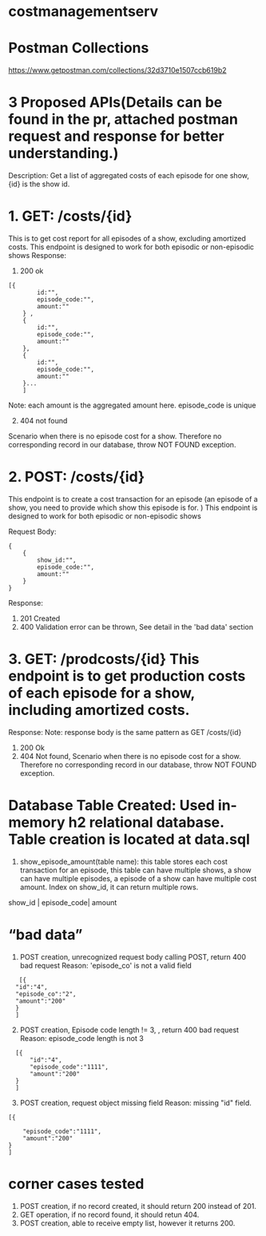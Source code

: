# costmanagementserv

# Postman Collections

https://www.getpostman.com/collections/32d3710e1507ccb619b2

# 3 Proposed APIs(Details can be found in the pr, attached postman request and response for better understanding.)

Description: Get a list of aggregated costs of each episode for one show, {id} is the show id. 

 # 1. GET: /costs/{id} 
 This is to get cost report for all episodes of a show, excluding amortized costs. 
 This endpoint is designed to work for both episodic or non-episodic shows
Response:
1) 200 ok
```
[{
        id:"",
        episode_code:"",
        amount:""
    } ,
    {
        id:"",
        episode_code:"",
        amount:""
    },
    {
        id:"",
        episode_code:"",
        amount:""
    }... 
    ]

```
Note: each amount is the aggregated amount here. episode_code is unique

2) 404 not found

Scenario when there is no episode cost for a show. Therefore no corresponding record in our database, throw NOT FOUND exception.

# 2. POST: /costs/{id}
This endpoint is to create a cost transaction for an episode (an episode of a show, you need to provide which show this episode is for. )
 This endpoint is designed to work for both episodic or non-episodic shows

Request Body:
```
{
    {
        show_id:"",
        episode_code:"",
        amount:""
    }
}
```
Response:
1) 201 Created
2) 400 Validation error can be thrown, See detail in the 'bad data' section

#  3. GET: /prodcosts/{id} This endpoint is to get production costs of each episode for a show, including amortized costs.

Response:
Note: response body is the same pattern as GET /costs/{id}
1) 200 Ok
2) 404 Not found, Scenario when there is no episode cost for a show. Therefore no corresponding record in our database, throw NOT FOUND exception.



# Database Table Created: Used in-memory h2 relational database. Table creation is located at data.sql

1) show_episode_amount(table name): this table stores each cost transaction for an episode, this table can have multiple shows, a show can have multiple episodes, a episode of a show can have multiple cost amount. Index on show_id, it can return multiple rows.

show_id | episode_code| amount

# “bad data”
1)  POST creation, unrecognized request body calling POST, return 400 bad request
  Reason: 'episode_co' is not a valid field
  ```
     [{
    "id":"4",
    "episode_co":"2",
    "amount":"200"
    }
    ]
 ```
 2)  POST creation, Episode code length != 3, , return 400 bad request
 Reason: episode_code length is not 3
```
  [{
      "id":"4",
      "episode_code":"1111",
      "amount":"200"
  }
  ]
```
3)  POST creation, request object missing field 
Reason: missing "id" field.
```
[{
    
    "episode_code":"1111",
    "amount":"200"
}
]
```
# corner cases tested
1) POST creation, if no record created, it should return 200 instead of 201.
2) GET operation, if no record found, it should retun 404.
3) POST creation, able to receive empty list, however it returns 200.

